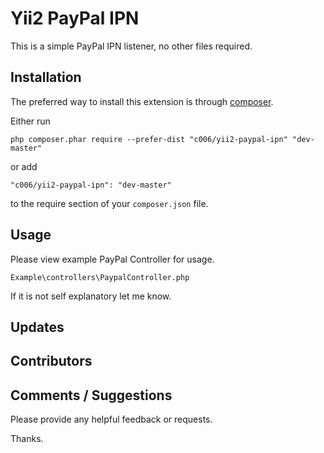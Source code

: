 Yii2 PayPal IPN
===================

This is a simple PayPal IPN listener, no other files required.




Installation
------------

The preferred way to install this extension is through [composer](http://getcomposer.org/download/).

Either run

```
php composer.phar require --prefer-dist "c006/yii2-paypal-ipn" "dev-master"
```

or add

```
"c006/yii2-paypal-ipn": "dev-master"
```

to the require section of your `composer.json` file.



Usage
-----

Please view example PayPal Controller for usage.

`Example\controllers\PaypalController.php`

If it is not self explanatory let me know.


Updates
--------




Contributors
-----------



Comments / Suggestions
--------------------

Please provide any helpful feedback or requests.

Thanks.














